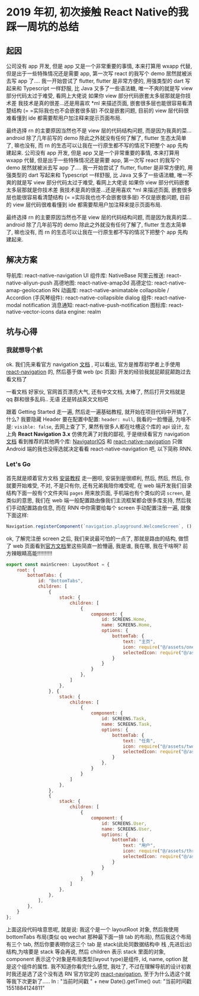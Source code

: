 # 2019 年初, 初次接触 React Native的我踩一周坑的总结

## 起因

公司没有 app 开发, 但是 app 又是一个非常重要的事情, 本来打算用 wxapp 代替, 但是出于一些特殊情况还是需要 app, 第一次写 react 的我写个 demo 居然就被派去写 app 了....
我一开始尝试了 flutter, flutter 是非常方便的, 用强类型的 dart 写起来和 Typescript 一样舒服, 比 Java 又多了一些语法糖, 唯一不爽的就是写 view 部分代码太过于难受, 看网上大佬说 如果你 view 部分代码嵌套太多层那就是你技术差 我技术是真的很差...还是用喜欢 *ml 来描述页面, 嵌套很多层也能很容易看清楚结构 (= =实际我也也不会嵌套很多层) 不仅是嵌套问题, 目前的 view 层代码很难看懂到 ide 都需要帮用户加注释来提示页面布局.

最终选择 rn 的主要原因当然也不是 view 层的代码结构问题, 而是因为我真的菜... android 除了几年前写的 demo 除此之外就没有任何了解了, flutter 生态太简单了, 嘛也没有, 而 rn 的生态可以让我在一行原生都不写的情况下把整个 app 先构建起来.
公司没有 app 开发, 但是 app 又是一个非常重要的事情, 本来打算用 wxapp 代替, 但是出于一些特殊情况还是需要 app, 第一次写 react 的我写个 demo 居然就被派去写 app 了....
我一开始尝试了 flutter, flutter 是非常方便的, 用强类型的 dart 写起来和 Typescript 一样舒服, 比 Java 又多了一些语法糖, 唯一不爽的就是写 view 部分代码太过于难受, 看网上大佬说 如果你 view 部分代码嵌套太多层那就是你技术差 我技术是真的很差...还是用喜欢 *ml 来描述页面, 嵌套很多层也能很容易看清楚结构 (= =实际我也也不会嵌套很多层) 不仅是嵌套问题, 目前的 view 层代码很难看懂到 ide 都需要帮用户加注释来提示页面布局.

最终选择 rn 的主要原因当然也不是 view 层的代码结构问题, 而是因为我真的菜... android 除了几年前写的 demo 除此之外就没有任何了解了, flutter 生态太简单了, 嘛也没有, 而 rn 的生态可以让我在一行原生都不写的情况下把整个 app 先构建起来.

## 解决方案

导航库: react-native-navigation
UI 组件库: NativeBase
阿里云推送: react-native-aliyun-push
高德地图: react-native-amap3d
高德定位: react-native-amap-geolocation
RN 动画库: react-native-animatable
collapsible / Accordion (手风琴组件): react-native-collapsible
dialog 组件: react-native-modal
notification 消息通知: react-native-push-notification
图标库: react-native-vector-icons
data engine: realm


## 坑与心得

### 我就想导个航
ok. 我们先来看官方 navigation [文档](https://facebook.github.io/react-native/docs/navigation) , 可以看出, 官方是推荐初学者上手使用 [react-navigation](https://reactnavigation.org/) 的, 然后基于做 web (pc 页面) 开发的经验我就屁颠屁颠跑过去看文档了

一看文档 好家伙, 官网首页漂亮大气, 还有中文文档, 太棒了, 然后打开文档就是 qq 群和很多乱码.. 无语 还是转战英文文档吧

跟着 Getting Started 走一遍, 然后走一遍基础教程, 就开始在项目代码中开搞了, 什么? 我要隐藏 Header 要在配置中配置: ` header: null `, 我看的一脸懵逼, 为啥不是: `visible: false`, 去网上查了下, 果然有很多人都在吐槽这个库的 api 设计, 左上角 **React Navigation 3.x** 仿佛充满了对我的鄙视, 于是继续看官方 navigation [文档](https://facebook.github.io/react-native/docs/navigation) 看到推荐的其他两个库: [NavigatorIOS](https://facebook.github.io/react-native/docs/navigatorios) 和 [react-native-navigation](https://github.com/wix/react-native-navigation) 只做 Android 端的我也没得选就决定看看 react-native-navigation 吧, 以下简称 RNN.

### Let's Go
首先就是顺着官方文档 [安装教程](https://wix.github.io/react-native-navigation/#/docs/Installing?id=android) 走一圈呗, 安装到是很顺利, 然后, 然后, 然后, 你就要开始难受, 不对, 不是只有你, 还有兄弟我陪你难受呢, 在 web 端开发我们目录结构下面一般有个文件夹叫 `pages` 用来放页面, 手机端也有个类似的词 `screen`, 是类似的意思, 我们在 web 端一般配置路由像我们主流框架都会很多库支持, 然后我们手动配置路由信息, 而在 RNN 中你需要给每个 screen 手动配置注册一遍, 就像下面这样:
```JavaScript
Navigation.registerComponent(`navigation.playground.WelcomeScreen`, () => WelcomeScreen);
```
ok, 了解完注册 screen 之后, 我们来说最可怕的一点了, 那就是路由的结构, 做惯了 web 页面看到[官方文档](https://wix.github.io/react-native-navigation/#/docs/layout-types)里这些简直一脸懵逼, 我是谁, 我在哪, 我在干啥啊?  前方辣眼睛高能!!!!!!!!!!
```javascript
export const mainScreen: LayoutRoot = {
    root: {
        bottomTabs: {
            id: "BottomTabs",
            children: [
                {
                    stack: {
                        children: [
                            {
                                component: {
                                    id: SCREENS.Home,
                                    name: SCREENS.Home,
                                    options: {
                                        bottomTab: {
                                            text: "主页",
                                            icon: require("@/assets/one.png"),
                                            selectedIcon: require("@/assets/one.png"),
                                        }
                                    }
                                }
                            },
                        ]
                    },
                }, {
                    stack: {
                        children: [
                            {
                                component: {
                                    id: SCREENS.Task,
                                    name: SCREENS.Task,
                                    options: {
                                        bottomTab: {
                                            text: "任务",
                                            icon: require("@/assets/two.png"),
                                            selectedIcon: require("@/assets/two.png"),
                                        }
                                    },
                                }
                            }
                        ]
                    },
                },
                {
                    stack: {
                        children: [
                            {
                                component: {
                                    id: SCREENS.User,
                                    name: SCREENS.User,
                                    options: {
                                        bottomTab: {
                                            text: "用户",
                                            icon: require("@/assets/three.png"),
                                            selectedIcon: require("@/assets/three.png"),
                                        }
                                    }
                                }
                            }
                        ]
                    },
                },
            ],
        },
    }
};
```
上面这段代码啥意思呢, 就是说: 
我这个是一个 layoutRoot 对象, 然后我使用 bottomTabs 布局(类似 qq wechat 那种最下面一排 tab 的布局), 然后我这个布局有三个 tab, 然后你要表明你这三个 tab 是 stack(此处同数据结构中 栈 ,先进后出) 结构,为啥要是 stack 等会再说, 然后 children 表示 stack 里面的对象, component 表示这个对象是布局类型(layout type)是组件, id, name, option 就是这个组件的属性.
我不知道你看完什么感觉, 我吐了, 不过在理解导航的设计初衷时我还是选了这个没有选 RN 官方钦定的 [react-navigation](https://reactnavigation.org/), 至于为什么选这个就等我下次更新了..... 
In  :  "当前时间戳 " + new Date().getTime()
out: "当前时间戳 1551884124811"



